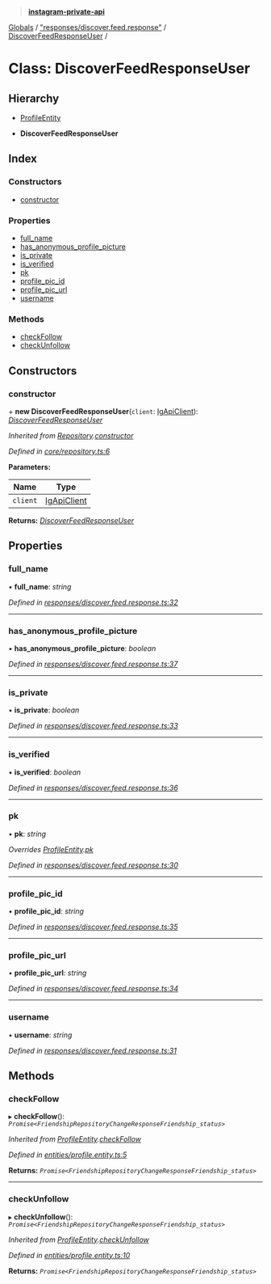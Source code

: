 > **[instagram-private-api](../README.md)**

[Globals](../README.md) / ["responses/discover.feed.response"](../modules/_responses_discover_feed_response_.md) / [DiscoverFeedResponseUser](_responses_discover_feed_response_.discoverfeedresponseuser.md) /

# Class: DiscoverFeedResponseUser

## Hierarchy

  * [ProfileEntity](_entities_profile_entity_.profileentity.md)

  * **DiscoverFeedResponseUser**

## Index

### Constructors

* [constructor](_responses_discover_feed_response_.discoverfeedresponseuser.md#constructor)

### Properties

* [full_name](_responses_discover_feed_response_.discoverfeedresponseuser.md#full_name)
* [has_anonymous_profile_picture](_responses_discover_feed_response_.discoverfeedresponseuser.md#has_anonymous_profile_picture)
* [is_private](_responses_discover_feed_response_.discoverfeedresponseuser.md#is_private)
* [is_verified](_responses_discover_feed_response_.discoverfeedresponseuser.md#is_verified)
* [pk](_responses_discover_feed_response_.discoverfeedresponseuser.md#pk)
* [profile_pic_id](_responses_discover_feed_response_.discoverfeedresponseuser.md#profile_pic_id)
* [profile_pic_url](_responses_discover_feed_response_.discoverfeedresponseuser.md#profile_pic_url)
* [username](_responses_discover_feed_response_.discoverfeedresponseuser.md#username)

### Methods

* [checkFollow](_responses_discover_feed_response_.discoverfeedresponseuser.md#checkfollow)
* [checkUnfollow](_responses_discover_feed_response_.discoverfeedresponseuser.md#checkunfollow)

## Constructors

###  constructor

\+ **new DiscoverFeedResponseUser**(`client`: [IgApiClient](_core_client_.igapiclient.md)): *[DiscoverFeedResponseUser](_responses_discover_feed_response_.discoverfeedresponseuser.md)*

*Inherited from [Repository](_core_repository_.repository.md).[constructor](_core_repository_.repository.md#constructor)*

*Defined in [core/repository.ts:6](https://github.com/dilame/instagram-private-api/blob/173bc62/src/core/repository.ts#L6)*

**Parameters:**

Name | Type |
------ | ------ |
`client` | [IgApiClient](_core_client_.igapiclient.md) |

**Returns:** *[DiscoverFeedResponseUser](_responses_discover_feed_response_.discoverfeedresponseuser.md)*

## Properties

###  full_name

• **full_name**: *string*

*Defined in [responses/discover.feed.response.ts:32](https://github.com/dilame/instagram-private-api/blob/173bc62/src/responses/discover.feed.response.ts#L32)*

___

###  has_anonymous_profile_picture

• **has_anonymous_profile_picture**: *boolean*

*Defined in [responses/discover.feed.response.ts:37](https://github.com/dilame/instagram-private-api/blob/173bc62/src/responses/discover.feed.response.ts#L37)*

___

###  is_private

• **is_private**: *boolean*

*Defined in [responses/discover.feed.response.ts:33](https://github.com/dilame/instagram-private-api/blob/173bc62/src/responses/discover.feed.response.ts#L33)*

___

###  is_verified

• **is_verified**: *boolean*

*Defined in [responses/discover.feed.response.ts:36](https://github.com/dilame/instagram-private-api/blob/173bc62/src/responses/discover.feed.response.ts#L36)*

___

###  pk

• **pk**: *string*

*Overrides [ProfileEntity](_entities_profile_entity_.profileentity.md).[pk](_entities_profile_entity_.profileentity.md#pk)*

*Defined in [responses/discover.feed.response.ts:30](https://github.com/dilame/instagram-private-api/blob/173bc62/src/responses/discover.feed.response.ts#L30)*

___

###  profile_pic_id

• **profile_pic_id**: *string*

*Defined in [responses/discover.feed.response.ts:35](https://github.com/dilame/instagram-private-api/blob/173bc62/src/responses/discover.feed.response.ts#L35)*

___

###  profile_pic_url

• **profile_pic_url**: *string*

*Defined in [responses/discover.feed.response.ts:34](https://github.com/dilame/instagram-private-api/blob/173bc62/src/responses/discover.feed.response.ts#L34)*

___

###  username

• **username**: *string*

*Defined in [responses/discover.feed.response.ts:31](https://github.com/dilame/instagram-private-api/blob/173bc62/src/responses/discover.feed.response.ts#L31)*

## Methods

###  checkFollow

▸ **checkFollow**(): *`Promise<FriendshipRepositoryChangeResponseFriendship_status>`*

*Inherited from [ProfileEntity](_entities_profile_entity_.profileentity.md).[checkFollow](_entities_profile_entity_.profileentity.md#checkfollow)*

*Defined in [entities/profile.entity.ts:5](https://github.com/dilame/instagram-private-api/blob/173bc62/src/entities/profile.entity.ts#L5)*

**Returns:** *`Promise<FriendshipRepositoryChangeResponseFriendship_status>`*

___

###  checkUnfollow

▸ **checkUnfollow**(): *`Promise<FriendshipRepositoryChangeResponseFriendship_status>`*

*Inherited from [ProfileEntity](_entities_profile_entity_.profileentity.md).[checkUnfollow](_entities_profile_entity_.profileentity.md#checkunfollow)*

*Defined in [entities/profile.entity.ts:10](https://github.com/dilame/instagram-private-api/blob/173bc62/src/entities/profile.entity.ts#L10)*

**Returns:** *`Promise<FriendshipRepositoryChangeResponseFriendship_status>`*